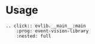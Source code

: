 # Usage

```{eval-rst}
.. click:: evlib.__main__:main
    :prog: event-vision-library
    :nested: full
```
